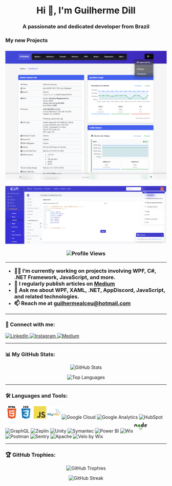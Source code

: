 <h1 align="center">Hi 👋, I'm Guilherme Dill</h1>
<h3 align="center">A passionate and dedicated developer from Brazil</h3>
<h3> My new Projects<h3>
 <p align="center">
  <img src="https://github.com/guilhermealceu/guilhermealceu/blob/main/pfsense-2.0.png?raw=true" width="600" alt="pfSense Project" />
</p>
<p align="center">
  <img src="https://github.com/guilhermealceu/guilhermealceu/blob/main/glpi-2.0.png?raw=true" width="600" alt="GLPI Project" />
</p>
<p align="center">
  <img src="https://komarev.com/ghpvc/?username=guilhermealceu&label=Profile%20views&color=0e75b6&style=flat" alt="Profile Views" />
</p>

---

- 👨‍💻 I’m currently working on projects involving **WPF, C#, .NET Framework, JavaScript**, and more.
- 📝 I regularly publish articles on [Medium](https://medium.com/@guilhermealceu)
- 💬 Ask me about **WPF, XAML, .NET, AppDiscord, JavaScript**, and related technologies.
- 📫 Reach me at **guilhermealceu@hotmail.com**

---

### 🔗 Connect with me:
<p align="left">
  <a href="https://linkedin.com/in/guilhermealceu/" target="_blank">
    <img src="https://raw.githubusercontent.com/rahuldkjain/github-profile-readme-generator/master/src/images/icons/Social/linked-in-alt.svg" alt="LinkedIn" width="30" height="30" />
  </a>
  <a href="https://www.instagram.com/guille_dill/" target="_blank">
    <img src="https://raw.githubusercontent.com/rahuldkjain/github-profile-readme-generator/master/src/images/icons/Social/instagram.svg" alt="Instagram" width="30" height="30" />
  </a>
  <a href="https://medium.com/@guilhermealceu" target="_blank">
    <img src="https://raw.githubusercontent.com/rahuldkjain/github-profile-readme-generator/master/src/images/icons/Social/medium.svg" alt="Medium" width="30" height="30" />
  </a>
</p>

---

### 📊 My GitHub Stats:

<p align="center">
  <img src="https://github-readme-stats.vercel.app/api?username=guilhermealceu&show_icons=true&count_private=true&theme=transparent" alt="GitHub Stats" />
</p>
<p align="center">
  <img src="https://github-readme-stats.vercel.app/api/top-langs/?username=guilhermealceu&layout=compact&theme=transparent" alt="Top Languages" />
</p>

---

### 🛠️ Languages and Tools:

<p align="left">
  <img src="https://raw.githubusercontent.com/devicons/devicon/master/icons/html5/html5-original-wordmark.svg" alt="HTML5" width="40" height="40" />
  <img src="https://raw.githubusercontent.com/devicons/devicon/master/icons/css3/css3-original-wordmark.svg" alt="CSS3" width="40" height="40" />
  <img src="https://raw.githubusercontent.com/devicons/devicon/master/icons/javascript/javascript-original.svg" alt="JavaScript" width="40" height="40" />
  <img src="https://raw.githubusercontent.com/devicons/devicon/master/icons/mysql/mysql-original-wordmark.svg" alt="MySQL" width="40" height="40" />
  <img src="https://www.vectorlogo.zone/logos/google_cloud/google_cloud-icon.svg" alt="Google Cloud" width="40" height="40" />
  <img src="https://www.vectorlogo.zone/logos/google_analytics/google_analytics-icon.svg" alt="Google Analytics" width="40" height="40" />
  <img src="https://www.vectorlogo.zone/logos/hubspot/hubspot-icon.svg" alt="HubSpot" width="40" height="40" />
  <img src="https://www.vectorlogo.zone/logos/graphql/graphql-icon.svg" alt="GraphQL" width="40" height="40" />
  <img src="https://www.vectorlogo.zone/logos/zeplinio/zeplinio-icon.svg" alt="Zeplin" width="40" height="40" />
  <img src="https://www.vectorlogo.zone/logos/unity3d/unity3d-icon.svg" alt="Unity" width="40" height="40" />
  <img src="https://www.vectorlogo.zone/logos/symantec/symantec-icon.svg" alt="Symantec" width="40" height="40" />
  <img src="https://www.vectorlogo.zone/logos/microsoft_powerbi/microsoft_powerbi-icon.svg" alt="Power BI" width="40" height="40" />
  <img src="https://www.vectorlogo.zone/logos/wix/wix-icon.svg" alt="Wix" width="40" height="40" />
  <img src="https://raw.githubusercontent.com/devicons/devicon/master/icons/nodejs/nodejs-original-wordmark.svg" alt="Node.js" width="40" height="40" />
  <img src="https://www.vectorlogo.zone/logos/getpostman/getpostman-icon.svg" alt="Postman" width="40" height="40" />
  <img src="https://www.vectorlogo.zone/logos/sentryio/sentryio-icon.svg" alt="Sentry" width="40" height="40" />
  <img src="https://www.vectorlogo.zone/logos/apache/apache-ar21.svg" alt="Apache" width="40" height="40" />
  <img src="https://shoonia.gallerycdn.vsassets.io/extensions/shoonia/vscode-corvid/4.0.0/1641410585841/Microsoft.VisualStudio.Services.Icons.Default" alt="Velo by Wix" width="40" height="40"/>
</p>

---

### 🏆 GitHub Trophies:
<p align="center">
  <img src="https://github-profile-trophy.vercel.app/?username=guilhermealceu&theme=flat&column=4&row=1" alt="GitHub Trophies" />
</p>

<p align="center">
  <img src="https://github-readme-streak-stats.herokuapp.com/?user=guilhermealceu&theme=transparent" alt="GitHub Streak" />
</p>
